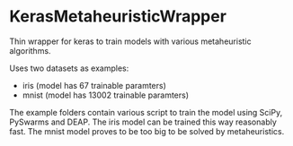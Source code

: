 # KerasMetaheuristicWrapper
Thin wrapper for keras to train models with various metaheuristic algorithms.

Uses two datasets as examples:
- iris (model has 67 trainable paramters)
- mnist (model has 13002 trainable paramters)

The example folders contain various script to train the model using SciPy, PySwarms and DEAP. The iris model can be trained this way reasonably fast. The mnist model proves to be too big to be solved by metaheuristics.
